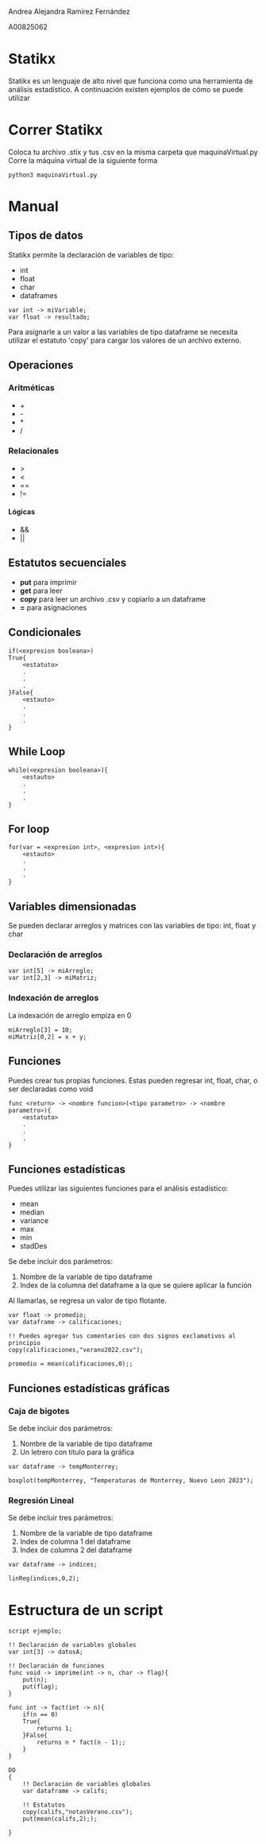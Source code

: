 Andrea Alejandra Ramírez Fernández

A00825062

# Statikx

Statikx es un lenguaje de alto nivel que funciona como una herramienta de análisis estadístico. A continuación existen ejemplos de cómo se puede utilizar

# Correr Statikx

Coloca tu archivo .stix y tus .csv en la misma carpeta que maquinaVirtual.py
Corre la máquina virtual de la siguiente forma

```
python3 maquinaVirtual.py
```

# Manual

## Tipos de datos

Statikx permite la declaración de variables de tipo:
- int 
- float
- char
- dataframes

```
var int -> miVariable;
var float -> resultado;
```


Para asignarle a un valor a las variables de tipo dataframe se necesita utilizar el estatuto 'copy' para cargar los valores de un archivo externo.

## Operaciones

### Aritméticas

- \+
- \-
- \*
- \/

### Relacionales

- \>
- \<
- \==
- \!=

#### Lógicas

- \&&
- \||

## Estatutos secuenciales
- **put** para imprimir
- **get** para leer
- **copy** para leer un archivo .csv y copiarlo a un dataframe
- **=** para asignaciones 

## Condicionales

```
if(<expresion booleana>)
True{
    <estatuto>
    .
    .
    .
}False{
    <estauto>
    .
    .
    .
}
```

## While Loop

```
while(<expresion booleana>){
    <estauto>
    .
    .
    .
}
```

## For loop

```
for(var = <expresion int>, <expresion int>){
    <estauto>
    .
    .
    .
}
```

## Variables dimensionadas

Se pueden declarar arreglos y matrices con las variables de tipo: int, float y char

### Declaración de arreglos

```
var int[5] -> miArreglo;
var int[2,3] -> miMatriz;
```

### Indexación de arreglos

La indexación de arreglo empiza en 0

```
miArreglo[3] = 10;
miMatriz[0,2] = x + y;
```

## Funciones

Puedes crear tus propias funciones. Estas pueden regresar int, float, char, o ser declaradas como void

```
func <return> -> <nombre funcion>(<tipo parametro> -> <nombre parametro>){
    <estatuto>
    .
    .
    .
}
```

## Funciones estadísticas

Puedes utilizar las siguientes funciones para el análisis estadístico:

- mean
- median
- variance
- max
- min
- stadDes

Se debe incluir dos parámetros: 
1. Nombre de la variable de tipo dataframe
2. Index de la columna del dataframe a la que se quiere aplicar la función

Al llamarlas, se regresa un valor de tipo flotante.


```
var float -> promedio;
var dataframe -> calificaciones;

!! Puedes agregar tus comentarios con dos signos exclamativos al principio
copy(calificaciones,"verano2022.csv");

promedio = mean(calificaciones,0);;
```

## Funciones estadísticas gráficas

### Caja de bigotes

Se debe incluir dos parámetros:
1. Nombre de la variable de tipo dataframe
2. Un letrero con título para la gráfica

```
var dataframe -> tempMonterrey;

boxplot(tempMonterrey, "Temperaturas de Monterrey, Nuevo Leon 2023");
```

### Regresión Lineal

Se debe incluir tres parámetros:
1. Nombre de la variable de tipo dataframe
2. Index de columna 1 del dataframe
3. Index de columna 2 del dataframe

```
var dataframe -> indices;

linReg(indices,0,2);
```

# Estructura de un script

```
script ejemplo;

!! Declaración de variables globales
var int[3] -> datosA;

!! Declaración de funciones
func void -> imprime(int -> n, char -> flag){
    put(n);
    put(flag);
}

func int -> fact(int -> n){
    if(n == 0)
    True{
        returns 1;
    }False{
        returns n * fact(n - 1);;
    }
}

DO
{
    !! Declaración de variables globales
    var dataframe -> califs;

    !! Estatutos
    copy(califs,"notasVerano.csv");
    put(mean(califs,2););
    
}
```

